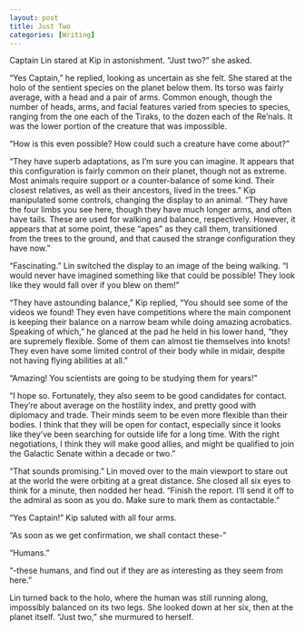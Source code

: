 ```yaml
---
layout: post
title: Just Two
categories: [Writing]
---
```


Captain Lin stared at Kip in astonishment. “Just two?” she asked.

“Yes Captain,” he replied, looking as uncertain as she felt. She stared at the holo of the sentient species on the planet below them. Its torso was fairly average, with a head and a pair of arms. Common enough, though the number of heads, arms, and facial features varied from species to species, ranging from the one each of the Tiraks, to the dozen each of the Re’nals. It was the lower portion of the creature that was impossible.

“How is this even possible? How could such a creature have come about?”

“They have superb adaptations, as I’m sure you can imagine. It appears that this configuration is fairly common on their planet, though not as extreme. Most animals require support or a counter-balance of some kind. Their closest relatives, as well as their ancestors, lived in the trees.” Kip manipulated some controls, changing the display to an animal. “They have the four limbs you see here, though they have much longer arms, and often have tails. These are used for walking and balance, respectively. However, it appears that at some point, these “apes” as they call them, transitioned from the trees to the ground, and that caused the strange configuration they have now.”

“Fascinating.” Lin switched the display to an image of the being walking. “I would never have imagined something like that could be possible! They look like they would fall over if you blew on them!”

“They have astounding balance,” Kip replied, “You should see some of the videos we found! They even have competitions where the main component is keeping their balance on a narrow beam while doing amazing acrobatics. Speaking of which,” he glanced at the pad he held in his lower hand, “they are supremely flexible. Some of them can almost tie themselves into knots! They even have some limited control of their body while in midair, despite not having flying abilities at all.”

“Amazing! You scientists are going to be studying them for years!”

“I hope so. Fortunately, they also seem to be good candidates for contact. They’re about average on the hostility index, and pretty good with diplomacy and trade. Their minds seem to be even more flexible than their bodies. I think that they will be open for contact, especially since it looks like they’ve been searching for outside life for a long time. With the right negotiations, I think they will make good allies, and might be qualified to join the Galactic Senate within a decade or two.”

“That sounds promising.” Lin moved over to the main viewport to stare out at the world the were orbiting at a great distance. She closed all six eyes to think for a minute, then nodded her head. “Finish the report. I’ll send it off to the admiral as soon as you do. Make sure to mark them as contactable.”

“Yes Captain!” Kip saluted with all four arms.

“As soon as we get confirmation, we shall contact these-”

“Humans.”

“-these humans, and find out if they are as interesting as they seem from here.”

Lin turned back to the holo, where the human was still running along, impossibly balanced on its two legs. She looked down at her six, then at the planet itself. “Just two,” she murmured to herself.
